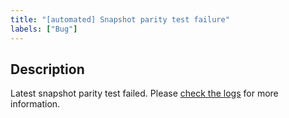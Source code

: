 ```yaml
---
title: "[automated] Snapshot parity test failure"
labels: ["Bug"]
---
```


## Description

Latest snapshot parity test failed. Please [check the logs](https://github.com/ChainSafe/forest/actions/workflows/snapshot-parity.yml) for more information.
